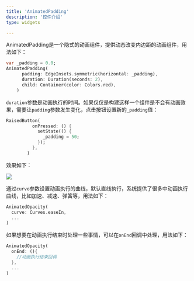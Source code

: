 ```yaml
---
title: 'AnimatedPadding'
description: '控件介绍'
type: widgets

---
```




AnimatedPadding是一个隐式的动画组件，提供动态改变内边距的动画组件，用法如下：

```dart
var _padding = 0.0;
AnimatedPadding(
      padding: EdgeInsets.symmetric(horizontal: _padding),
      duration: Duration(seconds: 2),
      child: Container(color: Colors.red),
    )
```

`duration`参数是动画执行的时间。如果仅仅是构建这样一个组件是不会有动画效果，需要让`padding`参数发生变化，点击按钮设置新的`_padding`值：

```dart
RaisedButton(
          onPressed: () {
            setState(() {
              _padding = 50;
            });
          },
        )
```

效果如下：

![](https://img-blog.csdnimg.cn/20200306102128558.gif)

通过`curve`参数设置动画执行的曲线，默认直线执行，系统提供了很多中动画执行曲线，比如加速、减速、弹簧等，用法如下：

```dart
AnimatedOpacity(
  curve: Curves.easeIn,
  ...
)
```

如果想要在动画执行结束时处理一些事情，可以在`onEnd`回调中处理，用法如下：

```dart
AnimatedOpacity(
  onEnd: (){
    //动画执行结束回调
  },
  ...
)
```

